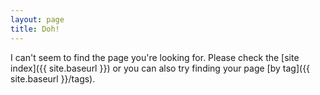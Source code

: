 ```yaml
---
layout: page
title: Doh!
---
```


I can't seem to find the page you're looking for. Please check the [site index]({{ site.baseurl }}) or you can also try finding your page [by tag]({{ site.baseurl }}/tags).

